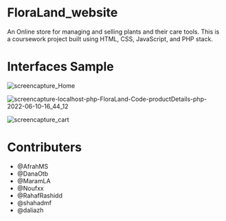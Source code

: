 # FloraLand_website
An Online store for managing and selling plants and their care tools. 
This is a coursework project built using HTML, CSS, JavaScript, and PHP stack.

# Interfaces Sample
![screencapture_Home](https://user-images.githubusercontent.com/85033378/173086099-9e59b3cf-4673-447c-b9a6-319c3142092a.png)

![screencapture-localhost-php-FloraLand-Code-productDetails-php-2022-06-10-16_44_12](https://user-images.githubusercontent.com/85033378/173087610-9fee8205-5d6e-4776-8a17-2bcf65bcebbe.png)

![screencapture_cart](https://user-images.githubusercontent.com/85033378/173086195-2f5caf22-eb3d-4a39-9c95-6746a0781d9e.png)


# Contributers 
- @AfrahMS
- @DanaOtb
- @MaramLA
- @Noufxx
- @RahafRashidd
- @shahadmf
- @daliazh
